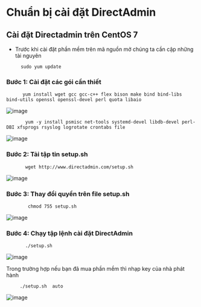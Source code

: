 # Chuẩn bị cài đặt DirectAdmin
## Cài đặt Directadmin trên CentOS 7

-  Trước khi cài đặt phần mềm trên mã nguồn mở chúng ta cần cập những tài nguyên

         sudo yum update
         
### Bước 1:  Cài đặt các gói cần thiết
 
          yum install wget gcc gcc-c++ flex bison make bind bind-libs bind-utils openssl openssl-devel perl quota libaio
 
![image](https://user-images.githubusercontent.com/105496635/188778203-ef128151-c279-47c4-9930-912faa77521d.png)



           yum -y install psmisc net-tools systemd-devel libdb-devel perl-DBI xfsprogs rsyslog logrotate crontabs file
         
![image](https://user-images.githubusercontent.com/105496635/188778360-f27966ea-0788-4306-9d91-6720369fcba5.png)

### Bước 2: Tải tập tin setup.sh

           wget http://www.directadmin.com/setup.sh


![image](https://user-images.githubusercontent.com/105496635/188778491-b1000adb-173c-40ef-bcd3-457d01d93e2e.png)


### Bước 3: Thay đổi quyền trên file setup.sh

            chmod 755 setup.sh

![image](https://user-images.githubusercontent.com/105496635/188778614-70bc1c7c-e450-4f39-aa70-45efb1800426.png)

### Bước 4:  Chạy tập lệnh cài đặt DirectAdmin

           ./setup.sh

![image](https://user-images.githubusercontent.com/105496635/188785225-594b968f-bf16-4adf-9836-5ab9e0d34221.png)

Trong trường hợp nếu bạn đã mua phần mềm thì nhạp key của nhà phát hành





         ./setup.sh  auto
           

![image](https://user-images.githubusercontent.com/105496635/188779572-94bbe89f-4a6e-4af7-985d-b5f7a5ff8c2b.png)










































































